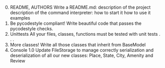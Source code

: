 0. README, AUTHORS
Write a README.md:
description of the project description of the command interpreter:
how to start it how to use it examples
1. Be pycodestyle compliant!
Write beautiful code that passes the pycodestyle checks.
2. Unittests All your files, classes, functions must be tested with unit tests
.
.
.
9. More classes!
Write all those classes that inherit from BaseModel
10. Console 1.0
Update FileStorage to manage correctly serialization and deserialization of all our new classes: Place, State, City, Amenity and Review
